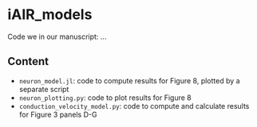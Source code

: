 # iAIR_models
Code we in our manuscript: ...

## Content
* `neuron_model.jl`: code to compute results for Figure 8, plotted by a separate script
* `neuron_plotting.py`: code to plot results for Figure 8
* `conduction_velocity_model.py`: code to compute and calculate results for Figure 3 panels D-G
